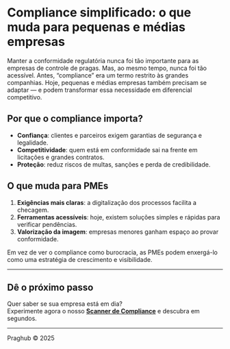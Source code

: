 # Compliance simplificado: o que muda para pequenas e médias empresas

Manter a conformidade regulatória nunca foi tão importante para as empresas de controle de pragas. 
Mas, ao mesmo tempo, nunca foi tão acessível. Antes, “compliance” era um termo restrito às grandes 
companhias. Hoje, pequenas e médias empresas também precisam se adaptar — e podem transformar essa 
necessidade em diferencial competitivo.

## Por que o compliance importa?
- **Confiança**: clientes e parceiros exigem garantias de segurança e legalidade.  
- **Competitividade**: quem está em conformidade sai na frente em licitações e grandes contratos.  
- **Proteção**: reduz riscos de multas, sanções e perda de credibilidade.

## O que muda para PMEs
1. **Exigências mais claras**: a digitalização dos processos facilita a checagem.  
2. **Ferramentas acessíveis**: hoje, existem soluções simples e rápidas para verificar pendências.  
3. **Valorização da imagem**: empresas menores ganham espaço ao provar conformidade.  

Em vez de ver o compliance como burocracia, as PMEs podem enxergá-lo como uma estratégia de 
crescimento e visibilidade.

---

## Dê o próximo passo
Quer saber se sua empresa está em dia?  
Experimente agora o nosso **[Scanner de Compliance](#)** e descubra em segundos.

---

Praghub © 2025
